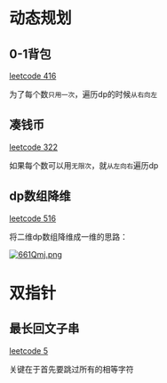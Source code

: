 # 动态规划

## 0-1背包

[leetcode 416](https://leetcode.com/problems/partition-equal-subset-sum/)

为了每个数`只用一次`，遍历dp的时候`从右向左`

## 凑钱币

[leetcode 322](https://leetcode.com/problems/coin-change/)

如果每个数可以用`无限次`，就`从左向右`遍历dp

## dp数组降维

[leetcode 516](https://leetcode.com/problems/longest-palindromic-subsequence/)

将二维dp数组降维成一维的思路：

[![661Qmj.png](https://s3.ax1x.com/2021/03/17/661Qmj.png)](https://imgtu.com/i/661Qmj)

# 双指针

## 最长回文子串

[leetcode 5](https://leetcode.com/problems/longest-palindromic-substring/)

关键在于首先要跳过所有的相等字符
